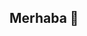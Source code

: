 ## Merhaba 👋

<!--
**sebo5204/sebo5204** bir ✨ _özel_ ✨ depodur çünkü onun README.md saygısız (bu dosya) GitHub profilinizde görünür.

İşte sizi başlatmak için bazı fikirler:

- 🔭 Şu anda üzerinde çalışıyorum...
- 🌱 Şu anda öğreniyorum...
- 👯 üzerinde işbirliği yapmak isteyen...
- 🤔 Yardım arıyorum...
- 💬 Bana sor...
- 📫 Bana nasıl ulaşılır: ...
- 😄 Telaffuzlar: ...
- ⚡ Eğlenceli gerçek: ...
-->
